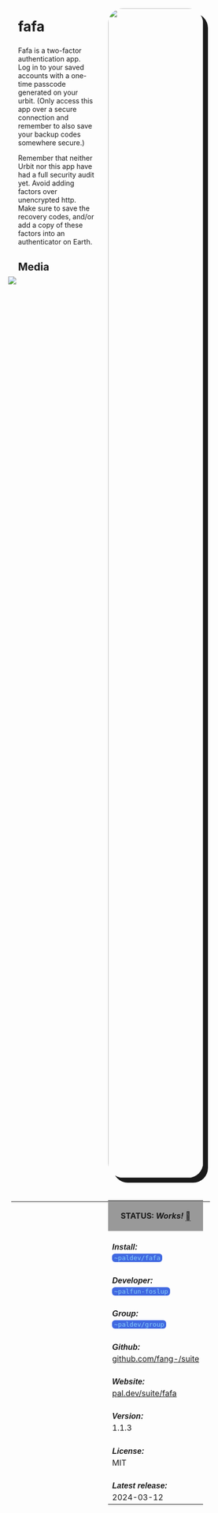 <style>
	/* %wiki restyling */
.page a{display: inline-block;color: white;border: 1px solid black;margin-right: 6px;padding: 5px;background-color:#3366cc;border-radius:7px;}#page-title{display:none;}.sidebar{margin-right:-20px;padding-top:180px;background-image: url("https://i.imgur.com/enNS7bT.png");background-repeat:no-repeat;background-position-x:53%}#global-menu{border:2px solid cadetblue;}#global-menu a{display:block;margin-bottom:6px;}h1{font-size:2em;margin-top:0em}footer{text-align:left}
	/* Tooltip */
.tooltip {position: relative;display: inline-block;border-bottom: 1px dotted black;}
.tooltip .tooltiptext {visibility: hidden;width: 120px;background-color: black;color: #fff;text-align: center;padding: 5px 0;border-radius: 6px;
position: absolute;z-index: 1;}
.tooltip:hover .tooltiptext {visibility: visible;}
.logo {margin-top:-20px;margin-bottom:30px;margin-left:0px;box-shadow: 10px 10px;border-radius:30px;}
	/* Flexbox */
* {box-sizing: border-box;} body {margin: 0;} #main {display: flex;min-height: calc(100vh - 40vh);} #main > article {flex: 1;} #main > nav, #main > aside {flex: 0 0 20vw;} #main > nav {order: -1;} header{padding: 0em;} footer, article, nav, aside {padding: 1em;}
	/* Urmanac */
.urlink{display:inline-block;padding:1px 4px 1px 4px;font-family:monospace;color:LightSkyBlue; background:RoyalBlue;border-radius:6px;} .wlink{background-color: royalblue;border-radius: 0px;padding: 2px 2px 1px 2px;border: solid 1px lightskyblue;color: wheat;} .xlink{background-color: rgba(130, 130, 130, 20%);border-radius: 0px;padding: 2px 2px 1px 2px;border: solid 1px lightskyblue;color: black;} h5{margin-bottom:-1em;font-family:sans-serif}
img {max-width:100%;} .avator {border-radius:100px;width:48px;margin-right: 15px;} .tweet-wrap {max-width:490px;background: #fff;margin: 0 auto;margin-top: 50px;border-radius:3px;padding: 20px 30px 20px 10px;border-bottom: 1px solid #e6ecf0;border-top: 1px solid #e6ecf0;}.tweet-header {display: flex;align-items:flex-start;font-size:14px;}
.tweet-header-info {font-weight:bold;} .tweet-header-info span {color:#657786;font-weight:normal;margin-left: 5px;} .tweet-header-info p {font-weight:normal;margin-top: 5px;} .tweet-img-wrap {padding-left: 60px;}
</style>
<link href="https://fonts.googleapis.com/css?family=Asap" rel="stylesheet">
<link href="https://fonts.googleapis.com/css?family=Roboto" rel="stylesheet">



<div id="main"><article>

# fafa

Fafa is a two-factor authentication app. Log in to your saved accounts with a one-time passcode generated on your urbit. (Only access this app over a secure connection and remember to also save your backup codes somewhere secure.)

Remember that neither Urbit nor this app have had a full security audit yet. Avoid adding factors over unencrypted http. Make sure to save the recovery codes, and/or add a copy of these factors into an authenticator on Earth.

## Media

<img src="https://i.imgur.com/PFS1rdu.png" style="margin-left:-20px;margin-top:-10px;max-width:320px">

</article><aside>

<img src="https://i.imgur.com/URoAniz.png" style="width:100%" class="logo">

<table style="width:100%">
  <tr><th style="background-color:#999999">

STATUS: <i>Works!</i> <span class="tooltip">&#x1f4c5;<span class="tooltiptext">October 16th 2024 by ~palfun-foslup</span></span>

</th></tr>
  <tr><td>
	<h5>  Install: </h5><br><span class="urlink"> ~paldev/fafa </span>
  </td></tr>

  <tr><td>
	<h5>   Developer: </h5><br><span class="urlink"> ~palfun-foslup </span>
  </td></tr>

  <tr><td>
	<h5>  Group: </h5><br><span class="urlink"> ~paldev/group </span>
  </td></tr>

  <tr><td>
	<h5>  Github: </h5><br> <a href="https://github.com/fang-/suite">github.com/fang-/suite</a>
  </td></tr>

  <tr><td>
	<h5>  Website: </h5><br> <a href="https://pal.dev/suite/fafa">pal.dev/suite/fafa</a>
  </td></tr>

  <tr><td>
	<h5>  Version: </h5><br> 1.1.3
  </td></tr>

  <tr><td>
	<h5>  License: </h5><br> MIT
  </td></tr>

  <tr><td>
	<h5>  Latest release: </h5><br> 2024-03-12
  </td></tr>

</table> 

</aside></div>

---------------------------------


